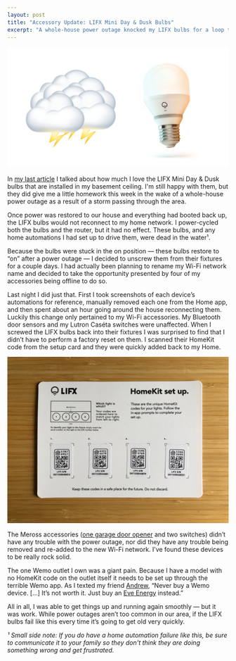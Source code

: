 ```yaml
---
layout: post
title: "Accessory Update: LIFX Mini Day & Dusk Bulbs"
excerpt: "A whole-house power outage knocked my LIFX bulbs for a loop this week."
---
```


![LIFX Mini Day & Dusk Bulb with storm emoji](/assets/images/lifx-and-the-storm.jpg)

In [my last article](/2021/05/22/lighting-my-basement-with-lifx-and-onvis.html) I talked about how much I love the LIFX Mini Day & Dusk bulbs that are installed in my basement ceiling. I'm still happy with them, but they did give me a little homework this week in the wake of a whole-house power outage as a result of a storm passing through the area.

Once power was restored to our house and everything had booted back up, the LIFX bulbs would not reconnect to my home network. I power-cycled both the bulbs and the router, but it had no effect. These bulbs, and any home automations I had set up to drive them, were dead in the water¹.

Because the bulbs were stuck in the on position — these bulbs restore to “on” after a power outage — I decided to unscrew them from their fixtures for a couple days. I had actually been planning to rename my Wi-Fi network name and decided to take the opportunity presented by four of my accessories being offline to do so.

Last night I did just that. First I took screenshots of each device’s automations for reference, manually removed each one from the Home app, and then spent about an hour going around the house reconnecting them. Luckily this change only pertained to my Wi-Fi accessories. My Bluetooth door sensors and my Lutron Caséta switches were unaffected. When I screwed the LIFX bulbs back into their fixtures I was surprised to find that I didn’t have to perform a factory reset on them. I scanned their HomeKit code from the setup card and they were quickly added back to my Home.

![LIFX HomeKit code card](/assets/images/lifx-homekit-card.jpg)

The Meross accessories ([one garage door opener](/2021/05/14/meross-smart-wi-fi-garage-opener.html) and two switches) didn’t have any trouble with the power outage, nor did they have any trouble being removed and re-added to the new Wi-Fi network. I’ve found these devices to be really rock solid.

The one Wemo outlet I own was a giant pain. Because I have a model with no HomeKit code on the outlet itself it needs to be set up through the terrible Wemo app. As I texted my friend [Andrew](https://twitter.com/4german), “Never buy a Wemo device. […] It’s not worth it. Just buy an [Eve Energy](https://www.evehome.com/en/eve-energy) instead.”

All in all, I was able to get things up and running again smoothly — but it was work. While power outages aren’t too common in our area, if the LIFX bulbs fail like this every time it’s going to get old very quickly.

_¹ Small side note: If you do have a home automation failure like this, be sure to communicate it to your family so they don't think they are doing something wrong and get frustrated._